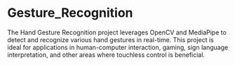 # Gesture_Recognition
The Hand Gesture Recognition project leverages OpenCV and MediaPipe to detect and recognize various hand gestures in real-time. This project is ideal for applications in human-computer interaction, gaming, sign language interpretation, and other areas where touchless control is beneficial.
